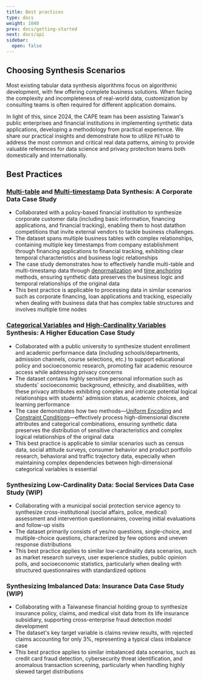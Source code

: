 ```yaml
---
title: Best practices
type: docs
weight: 1040
prev: docs/getting-started
next: docs/api
sidebar:
  open: false
---
```



## **Choosing Synthesis Scenarios**

Most existing tabular data synthesis algorithms focus on algorithmic development, with few offering complete business solutions. When facing the complexity and incompleteness of real-world data, customization by consulting teams is often required for different application domains.

In light of this, since 2024, the CAPE team has been assisting Taiwan's public enterprises and financial institutions in implementing synthetic data applications, developing a methodology from practical experience. We share our practical insights and demonstrate how to utilize `PETsARD` to address the most common and critical real data patterns, aiming to provide valuable references for data science and privacy protection teams both domestically and internationally.

## Best Practices

### **[Multi-table](./multi-table) and [Multi-timestamp](./multi-timestamp) Data Synthesis: A Corporate Data Case Study**

- Collaborated with a policy-based financial institution to synthesize corporate customer data (including basic information, financing applications, and financial tracking), enabling them to host datathon competitions that invite external vendors to tackle business challenges.
- The dataset spans multiple business tables with complex relationships, containing multiple key timestamps from company establishment through financing applications to financial tracking, exhibiting clear temporal characteristics and business logic relationships
- The case study demonstrates how to effectively handle multi-table and multi-timestamp data through [denormalization](./multi-table) and [time anchoring](./multi-timestamp) methods, ensuring synthetic data preserves the business logic and temporal relationships of the original data
- This best practice is applicable to processing data in similar scenarios such as corporate financing, loan applications and tracking, especially when dealing with business data that has complex table structures and involves multiple time nodes

### **[Categorical Variables](./categorical) and [High-Cardinality Variables](./high-cardinality) Synthesis: A Higher Education Case Study**

- Collaborated with a public university to synthesize student enrollment and academic performance data (including schools/departments, admission channels, course selections, etc.) to support educational policy and socioeconomic research, promoting fair academic resource access while addressing privacy concerns
- The dataset contains highly sensitive personal information such as students' socioeconomic background, ethnicity, and disabilities, with these privacy attributes exhibiting complex and intricate potential logical relationships with students' admission status, academic choices, and learning performance
- The case demonstrates how two methods—[Uniform Encoding](./categorical) and [Constraint Conditions](./high-cardinality)—effectively process high-dimensional discrete attributes and categorical combinations, ensuring synthetic data preserves the distribution of sensitive characteristics and complex logical relationships of the original data
- This best practice is applicable to similar scenarios such as census data, social attitude surveys, consumer behavior and product portfolio research, behavioral and traffic trajectory data, especially when maintaining complex dependencies between high-dimensional categorical variables is essential

### **Synthesizing Low-Cardinality Data: Social Services Data Case Study (WIP)**

- Collaborating with a municipal social protection service agency to synthesize cross-institutional (social affairs, police, medical) assessment and intervention questionnaires, covering initial evaluations and follow-up visits
- The dataset primarily consists of yes/no questions, single-choice, and multiple-choice questions, characterized by few options and uneven response distributions
- This best practice applies to similar low-cardinality data scenarios, such as market research surveys, user experience studies, public opinion polls, and socioeconomic statistics, particularly when dealing with structured questionnaires with standardized options

### **Synthesizing Imbalanced Data: Insurance Data Case Study (WIP)**

- Collaborating with a Taiwanese financial holding group to synthesize insurance policy, claims, and medical visit data from its life insurance subsidiary, supporting cross-enterprise fraud detection model development
- The dataset's key target variable is claims review results, with rejected claims accounting for only 3%, representing a typical class imbalance case
- This best practice applies to similar imbalanced data scenarios, such as credit card fraud detection, cybersecurity threat identification, and anomalous transaction screening, particularly when handling highly skewed target distributions